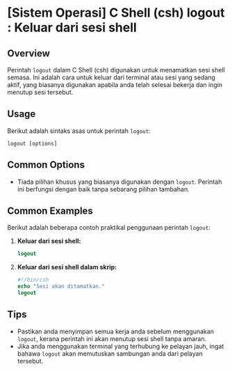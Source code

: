 # [Sistem Operasi] C Shell (csh) logout <Penggunaan setara>: Keluar dari sesi shell

## Overview
Perintah `logout` dalam C Shell (csh) digunakan untuk menamatkan sesi shell semasa. Ini adalah cara untuk keluar dari terminal atau sesi yang sedang aktif, yang biasanya digunakan apabila anda telah selesai bekerja dan ingin menutup sesi tersebut.

## Usage
Berikut adalah sintaks asas untuk perintah `logout`:

```
logout [options]
```

## Common Options
- Tiada pilihan khusus yang biasanya digunakan dengan `logout`. Perintah ini berfungsi dengan baik tanpa sebarang pilihan tambahan.

## Common Examples
Berikut adalah beberapa contoh praktikal penggunaan perintah `logout`:

1. **Keluar dari sesi shell:**
   ```csh
   logout
   ```

2. **Keluar dari sesi shell dalam skrip:**
   ```csh
   #!/bin/csh
   echo "Sesi akan ditamatkan."
   logout
   ```

## Tips
- Pastikan anda menyimpan semua kerja anda sebelum menggunakan `logout`, kerana perintah ini akan menutup sesi shell tanpa amaran.
- Jika anda menggunakan terminal yang terhubung ke pelayan jauh, ingat bahawa `logout` akan memutuskan sambungan anda dari pelayan tersebut.
